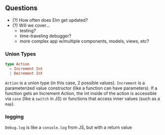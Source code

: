 ## Questions

- (?) How often does Elm get updated?
- (?) Will we cover...
  - testing?
  - time-traveling debugger?
  - more complex app w/multiple components, models, views, etc?

### Union Types

```Elm
type Action
  = Increment Int
  | Decrement Int
```
`Action` is a union type (in this case, 2 possible values).
`Increment` is a parameterized value constructor (like a function can have parameters).
If a function gets an Increment Action, the int inside of the action is accessible via `case` (like a `switch` in JS) or functions that access inner values (such as a `map`).

### logging
`Debug.log` is like a `console.log` from JS, but with a return value
